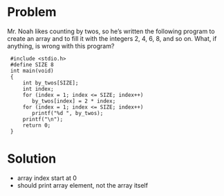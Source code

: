 # Problem
Mr. Noah likes counting by twos, so he’s written the following program to create an array
and to fill it with the integers 2, 4, 6, 8, and so on. What, if anything, is wrong with this
program?

     #include <stdio.h>
     #define SIZE 8
     int main(void)
     {
         int by_twos[SIZE];
         int index;
         for (index = 1; index <= SIZE; index++)
            by_twos[index] = 2 * index;
         for (index = 1; index <= SIZE; index++)
            printf("%d ", by_twos);
         printf("\n");
         return 0;
     } 

# Solution


- array index start at 0
- should print array element, not the array itself